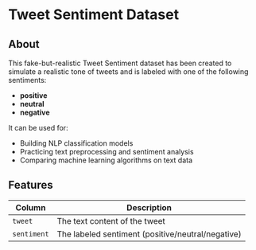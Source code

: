 # Tweet Sentiment Dataset

## About

This fake-but-realistic Tweet Sentiment dataset has been created to simulate a realistic tone of tweets and is labeled with one of the following sentiments:

* **positive**
* **neutral**
* **negative**

It can be used for:

* Building NLP classification models
* Practicing text preprocessing and sentiment analysis
* Comparing machine learning algorithms on text data

## Features

| Column      | Description                                       |
| ----------- | ------------------------------------------------- |
| `tweet`     | The text content of the tweet                     |
| `sentiment` | The labeled sentiment (positive/neutral/negative) |


